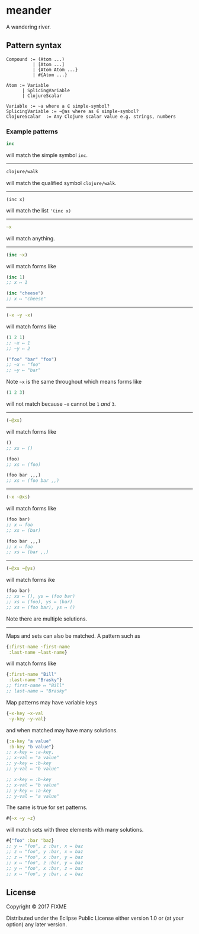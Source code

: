 # meander

A wandering river.

## Pattern syntax

```
Compound := (Atom ...)
          | [Atom ...]
          | {Atom Atom ...}
          | #{Atom ...}

Atom := Variable
      | SplicingVariable
      | ClojureScalar

Variable := ~a where a ∈ simple-symbol?
SplicingVariable := ~@as where as ∈ simple-symbol?
ClojureScalar  := Any Clojure scalar value e.g. strings, numbers
```

### Example patterns

```clj
inc
```

will match the simple symbol `inc`.

---

```clj
clojure/walk
```

will match the qualified symbol `clojure/walk`.

---

```
(inc x)
```

will match the list `'(inc x)`

---

```clj
~x
```

will match anything.

---

```clj
(inc ~x)
```

will match forms like

```clj
(inc 1)
;; x ↦ 1

(inc "cheese")
;; x ↦ "cheese"
```

---

```clj
(~x ~y ~x)
```

will match forms like

```clj
(1 2 1)
;; ~x ↦ 1
;; ~y ↦ 2

("foo" "bar" "foo")
;; ~x ↦ "foo"
;; ~y ↦ "bar"
```

Note `~x` is the same throughout which means forms like

```clj
(1 2 3)
```

will not match because `~x` cannot be `1` _and_ `3`.

---

```clj
(~@xs)
```

will match forms like

```clj
()
;; xs ↦ ()

(foo)
;; xs ↦ (foo)

(foo bar ,,,)
;; xs ↦ (foo bar ,,)
```

---

```clj
(~x ~@xs)
```

will match forms like

```clj
(foo bar)
;; x ↦ foo
;; xs ↦ (bar)

(foo bar ,,,)
;; x ↦ foo
;; xs ↦ (bar ,,)
```

---

```clj
(~@xs ~@ys)
```

will match forms ike

```clj
(foo bar)
;; xs ↦ (), ys ↦ (foo bar)
;; xs ↦ (foo), ys ↦ (bar)
;; xs ↦ (foo bar), ys ↦ ()
```

Note there are multiple solutions.

---

Maps and sets can also be matched. A pattern such as

```clj
{:first-name ~first-name
 :last-name ~last-name}
```

will match forms like

```clj
{:first-name "Bill"
 :last-name "Brasky"}
;; first-name ↦ "Bill"
;; last-name ↦ "Brasky"
```

Map patterns may have variable keys

```clj
{~x-key ~x-val
 ~y-key ~y-val}
```

and when matched may have many solutions.

```clj
{:a-key "a value"
 :b-key "b value"}
;; x-key ↦ :a-key,
;; x-val ↦ "a value"
;; y-key ↦ :b-key
;; y-val ↦ "b value"

;; x-key ↦ :b-key
;; x-val ↦ "b value"
;; y-key ↦ :a-key
;; y-val ↦ "a value"
```

The same is true for set patterns.

```clj
#{~x ~y ~z}
```

will match sets with three elements with many solutions.

```clj
#{"foo" :bar 'baz}
;; y ↦ "foo", z :bar, x ↦ baz
;; z ↦ "foo", y :bar, x ↦ baz
;; z ↦ "foo", x :bar, y ↦ baz
;; x ↦ "foo", z :bar, y ↦ baz
;; y ↦ "foo", x :bar, z ↦ baz
;; x ↦ "foo", y :bar, z ↦ baz
```

## License

Copyright © 2017 FIXME

Distributed under the Eclipse Public License either version 1.0 or (at
your option) any later version.
